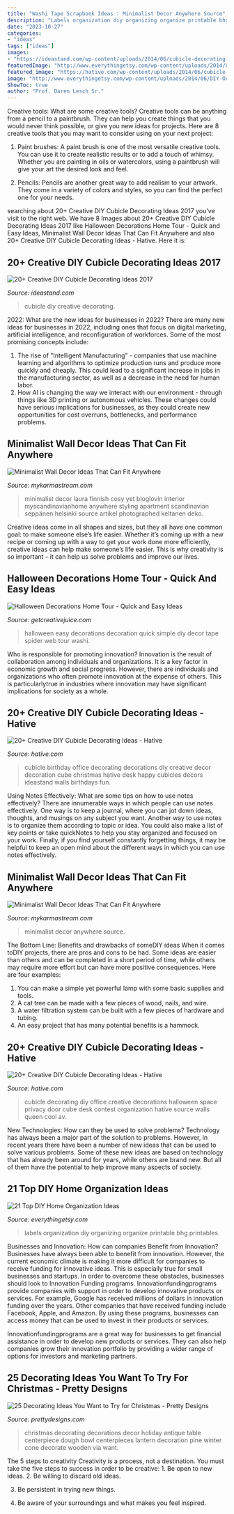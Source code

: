 ```yaml
---
title: "Washi Tape Scrapbook Ideas : Minimalist Decor Anywhere Source"
description: "Labels organization diy organizing organize printable bhg printables"
date: "2023-10-27"
categories:
- "ideas"
tags: ["ideas"]
images:
- "https://ideastand.com/wp-content/uploads/2014/06/cubicle-decorating-ideas/4-cubicle-decorating-ideas.jpg"
featuredImage: "http://www.everythingetsy.com/wp-content/uploads/2014/06/DIY-Organize-Printable-Labels.jpg"
featured_image: "https://hative.com/wp-content/uploads/2014/06/cubicle-decorating-ideas/20-office-cubicle-decorating-ideas.jpg"
image: "http://www.everythingetsy.com/wp-content/uploads/2014/06/DIY-Organize-Printable-Labels.jpg"
ShowToc: true
author: "Prof. Daren Lesch Sr."
---
```



Creative tools: What are some creative tools?
Creative tools can be anything from a pencil to a paintbrush. They can help you create things that you would never think possible, or give you new ideas for projects. Here are 8 creative tools that you may want to consider using on your next project:
1. Paint brushes: A paint brush is one of the most versatile creative tools. You can use it to create realistic results or to add a touch of whimsy. Whether you are painting in oils or watercolors, using a paintbrush will give your art the desired look and feel.

2. Pencils: Pencils are another great way to add realism to your artwork. They come in a variety of colors and styles, so you can find the perfect one for your needs.

	

		
searching about 20+ Creative DIY Cubicle Decorating Ideas 2017 you've visit to the right web. We have 8 Images about 20+ Creative DIY Cubicle Decorating Ideas 2017 like Halloween Decorations Home Tour - Quick and Easy Ideas, Minimalist Wall Decor Ideas That Can Fit Anywhere and also 20+ Creative DIY Cubicle Decorating Ideas - Hative. Here it is:
		
    
## 20+ Creative DIY Cubicle Decorating Ideas 2017

<img loading=lazy src="https://ideastand.com/wp-content/uploads/2014/06/cubicle-decorating-ideas/4-cubicle-decorating-ideas.jpg" onerror="this.onerror=null;this.src='https://tse3.mm.bing.net/th?id=OIP.VHOx8lixeW7JpfU3SP7vlgHaJ4&amp;pid=15.1';" alt="20+ Creative DIY Cubicle Decorating Ideas 2017">

_Source: ideastand.com_

>cubicle diy creative decorating. 

	

2022: What are the new ideas for businesses in 2022?
There are many new ideas for businesses in 2022, including ones that focus on digital marketing, artificial intelligence, and reconfiguration of workforces. Some of the most promising concepts include: 
1. The rise of "Intelligent Manufacturing" - companies that use machine learning and algorithms to optimize production runs and produce more quickly and cheaply. This could lead to a significant increase in jobs in the manufacturing sector, as well as a decrease in the need for human labor. 
2. How AI is changing the way we interact with our environment - through things like 3D printing or autonomous vehicles. These changes could have serious implications for businesses, as they could create new opportunities for cost overruns, bottlenecks, and performance problems. 

    
## Minimalist Wall Decor Ideas That Can Fit Anywhere

<img loading=lazy src="https://mykarmastream.com/wp-content/uploads/2018/02/minimalist-wall-decor-.jpg" onerror="this.onerror=null;this.src='https://tse1.mm.bing.net/th?id=OIP.KuBAYqBeX18jo_poEXLRQQDgEs&amp;pid=15.1';" alt="Minimalist Wall Decor Ideas That Can Fit Anywhere">

_Source: mykarmastream.com_

>minimalist decor laura finnish cosy yet bloglovin interior myscandinavianhome anywhere styling apartment scandinavian seppänen helsinki source artikel photographed keltanen deko. 

	

Creative ideas come in all shapes and sizes, but they all have one common goal: to make someone else’s life easier. Whether it’s coming up with a new recipe or coming up with a way to get your work done more efficiently, creative ideas can help make someone’s life easier. This is why creativity is so important – it can help us solve problems and improve our lives.

    
## Halloween Decorations Home Tour - Quick And Easy Ideas

<img loading=lazy src="http://www.getcreativejuice.com/wp-content/uploads/2014/10/Washi-Tape-Spider-Web-wall-decor-Easy-fast-DIY-halloween-decoration.jpg" onerror="this.onerror=null;this.src='https://tse1.mm.bing.net/th?id=OIP.t4ZgmL-Gm3-PYDssJh_HGwHaLJ&amp;pid=15.1';" alt="Halloween Decorations Home Tour - Quick and Easy Ideas">

_Source: getcreativejuice.com_

>halloween easy decorations decoration quick simple diy decor tape spider web tour washi. 

	

Who is responsible for promoting innovation?
Innovation is the result of collaboration among individuals and organizations. It is a key factor in economic growth and social progress. However, there are individuals and organizations who often promote innovation at the expense of others. This is particularlytrue in industries where innovation may have significant implications for society as a whole.

    
## 20+ Creative DIY Cubicle Decorating Ideas - Hative

<img loading=lazy src="https://hative.com/wp-content/uploads/2014/06/cubicle-decorating-ideas/14-office-cubicle-decorating-ideas.jpg" onerror="this.onerror=null;this.src='https://tse2.mm.bing.net/th?id=OIP.dUqfod3d79Gb1u8tJGB9AgHaJ4&amp;pid=15.1';" alt="20+ Creative DIY Cubicle Decorating Ideas - Hative">

_Source: hative.com_

>cubicle birthday office decorating decorations diy creative decor decoration cube christmas hative desk happy cubicles decors ideastand walls birthdays fun. 

	

Using Notes Effectively: What are some tips on how to use notes effectively?
There are innumerable ways in which people can use notes effectively. One way is to keep a journal, where you can jot down ideas, thoughts, and musings on any subject you want. Another way to use notes is to organize them according to topic or idea. You could also make a list of key points or take quickNotes to help you stay organized and focused on your work. Finally, if you find yourself constantly forgetting things, it may be helpful to keep an open mind about the different ways in which you can use notes effectively.

    
## Minimalist Wall Decor Ideas That Can Fit Anywhere

<img loading=lazy src="https://mykarmastream.com/wp-content/uploads/2018/02/minimalist-wall-decor-4.jpg" onerror="this.onerror=null;this.src='https://tse1.mm.bing.net/th?id=OIP.Df-vAJlaJdOqyhfO0z2exwHaJT&amp;pid=15.1';" alt="Minimalist Wall Decor Ideas That Can Fit Anywhere">

_Source: mykarmastream.com_

>minimalist decor anywhere source. 

	

The Bottom Line: Benefits and drawbacks of someDIY ideas
When it comes toDIY projects, there are pros and cons to be had. Some ideas are easier than others and can be completed in a short period of time, while others may require more effort but can have more positive consequences. Here are four examples: 
1. You can make a simple yet powerful lamp with some basic supplies and tools.
2. A cat tree can be made with a few pieces of wood, nails, and wire.
3. A water filtration system can be built with a few pieces of hardware and tubing. 
4. An easy project that has many potential benefits is a hammock.

    
## 20+ Creative DIY Cubicle Decorating Ideas - Hative

<img loading=lazy src="https://hative.com/wp-content/uploads/2014/06/cubicle-decorating-ideas/20-office-cubicle-decorating-ideas.jpg" onerror="this.onerror=null;this.src='https://tse2.mm.bing.net/th?id=OIP.EKOs4CpKpLtYMsyDkY9fvgHaHa&amp;pid=15.1';" alt="20+ Creative DIY Cubicle Decorating Ideas - Hative">

_Source: hative.com_

>cubicle decorating diy office creative decorations halloween space privacy door cube desk contest organization hative source walls queen cool av. 

	

New Technologies: How can they be used to solve problems?
Technology has always been a major part of the solution to problems. However, in recent years there have been a number of new ideas that can be used to solve various problems. Some of these new ideas are based on technology that has already been around for years, while others are brand new. But all of them have the potential to help improve many aspects of society.

    
## 21 Top DIY Home Organization Ideas

<img loading=lazy src="http://www.everythingetsy.com/wp-content/uploads/2014/06/DIY-Organize-Printable-Labels.jpg" onerror="this.onerror=null;this.src='https://tse1.mm.bing.net/th?id=OIP.RjYYKU9ooJRG-Ht1XLv1JgHaJ3&amp;pid=15.1';" alt="21 Top DIY Home Organization Ideas">

_Source: everythingetsy.com_

>labels organization diy organizing organize printable bhg printables. 

	

Businesses and Innovation: How can companies Benefit from Innovation?
Businesses have always been able to benefit from innovation. However, the current economic climate is making it more difficult for companies to receive funding for innovative ideas. This is especially true for small businesses and startups. In order to overcome these obstacles, businesses should look to Innovation Funding programs.
Innovationfundingprograms provide companies with support in order to develop innovative products or services. For example, Google has received millions of dollars in innovation funding over the years. Other companies that have received funding include Facebook, Apple, and Amazon. By using these programs, businesses can access money that can be used to invest in their products or services.

Innovationfundingprograms are a great way for businesses to get financial assistance in order to develop new products or services. They can also help companies grow their innovation portfolio by providing a wider range of options for investors and marketing partners.

    
## 25 Decorating Ideas You Want To Try For Christmas - Pretty Designs

<img loading=lazy src="http://www.prettydesigns.com/wp-content/uploads/2015/12/Vintage-Christmas-Decorating-Ideas.jpg" onerror="this.onerror=null;this.src='https://tse2.mm.bing.net/th?id=OIP.XjzohrtnNAnZ_Jg5MmQd8QHaJ2&amp;pid=15.1';" alt="25 Decorating Ideas You Want to Try for Christmas - Pretty Designs">

_Source: prettydesigns.com_

>christmas decorating decorations decor holiday antique table centerpiece dough bowl centerpieces lantern decoration pine winter cone decorate wooden via want. 

	

The 5 steps to creativity
Creativity is a process, not a destination. You must take the five steps to success in order to be creative: 1. Be open to new ideas.
2. Be willing to discard old ideas.

3. Be persistent in trying new things.

4. Be aware of your surroundings and what makes you feel inspired.


